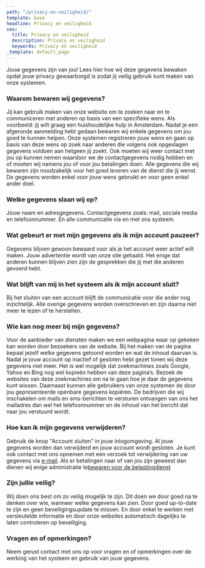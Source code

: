 ```yaml
---
path: "/privacy-en-veiligheid/"
template: base
headline: Privacy en veiligheid
seo:
  title: Privacy en veiligheid
  description: Privacy en veiligheid
  keywords: Privacy en veiligheid
_template: default_page
---
```

Jouw gegevens zijn van jou! Lees hier hoe wij deze gegevens bewaken opdat jouw privacy gewaarborgd is zodat jij veilig gebruik kunt maken van onze systemen.

### Waarom bewaren wij gegevens?

Jij kan gebruik maken van onze website om te zoeken naar en te communiceren met anderen op basis van een specifieke wens. Als voorbeeld: jij wilt graag een huishoudelijke hulp in Amsterdam. Nadat je een afgeronde aanmelding hebt gedaan bewaren wij enkele gegevens om jou goed te kunnen helpen. Onze systemen registreren jouw wens en gaan op basis van deze wens op zoek naar anderen die volgens ook opgeslagen gegevens voldoen aan hetgeen jij zoekt. Ook moeten wij weer contact met jou op kunnen nemen waardoor we de contactgegevens nodig hebben en of moeten wij namens jou of voor jou betalingen doen. Alle gegevens die wij bewaren zijn noodzakelijk voor het goed leveren van de dienst die jij wenst. De gegevens worden enkel voor jouw wens gebruikt en voor geen enkel ander doel.

### Welke gegevens slaan wij op?

Jouw naam en adresgegevens. Contactgegevens zoals: mail, sociale media en telefoonnummer. En alle communicatie via en met ons systeem.

### Wat gebeurt er met mijn gegevens als ik mijn account pauzeer?

Gegevens blijven gewoon bewaard voor als je het account weer actief wilt maken. Jouw advertentie wordt van onze site gehaald. Het enige dat anderen kunnen blijven zien zijn de gesprekken die jij met die anderen gevoerd hebt.

### Wat blijft van mij in het systeem als ik mijn account sluit?

Bij het sluiten van een account blijft de communicatie voor die ander nog inzichtelijk. Alle overige gegevens worden overschreven en zijn daarna niet meer te lezen of te herstellen.

### Wie kan nog meer bij mijn gegevens?

Voor de aanbieder van diensten maken we een webpagina waar op gekeken kan worden door bezoekers van de website. Bij het maken van de pagina bepaal jezelf welke gegevens getoond worden en wat de inhoud daarvan is. Nadat je jouw account op inactief of gesloten hebt gezet tonen wij deze gegevens niet meer. Het is wel mogelijk dat zoekmachines zoals Google, Yahoo en Bing nog wel kopieën hebben van deze pagina’s. Bezoek de websites van deze zoekmachines om na te gaan hoe je daar de gegevens kunt wissen. Daarnaast kunnen alle gebruikers van onze systemen de door jou gepresenteerde openbare gegevens kopiëren. De bedrijven die wij inschakelen om mails en sms-berichten te versturen ontvangen van ons het mailadres dan wel het telefoonnummer en de inhoud van het bericht dat naar jou verstuurd wordt.

### Hoe kan ik mijn gegevens verwijderen?

Gebruik de knop "Account sluiten" in jouw inlogomgeving. Al jouw gegevens worden dan verwijderd en jouw account wordt gesloten. Je kunt ook contact met ons opnemen met een verzoek tot verwijdering van uw gegevens via [e-mail](mailto:info@homeworks.nl). Als er betalingen naar of van jou zijn geweest dan dienen wij enige administratie te[bewaren voor de belastingdienst](https://www.rijksoverheid.nl/onderwerpen/inkomstenbelasting/vraag-en-antwoord/hoe-lang-moet-ik-mijn-financiele-administratie-bewaren#:\~:text=Bedrijven%20en%20zelfstandigen%20moeten%20hun,moet%20bewaren%20en%20hoe%20lang.)

### Zijn jullie veilig?

Wij doen ons best om zo veilig mogelijk te zijn. Dit doen we door goed na te denken over wie, wanneer welke gegevens kan zien. Door goed up-to-date te zijn en geen beveiligingsupdate te missen. En door enkel te werken met versleutelde informatie en door onze websites automatisch dagelijks te laten controleren op beveiliging.

### Vragen en of opmerkingen?

Neem gerust contact met ons op voor vragen en of opmerkingen over de werking van het systeem en gebruik van jouw gegevens.
